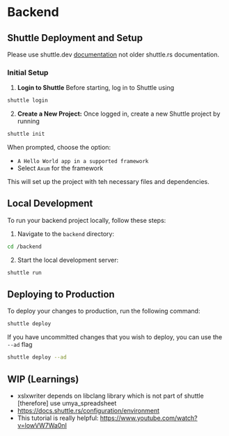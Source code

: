 # Backend

## Shuttle Deployment and Setup
Please use shuttle.dev [documentation](https://docs.shuttle.dev/getting-started/installation) not older shuttle.rs documentation.

### Initial Setup
1. **Login to Shuttle**
Before starting, log in to Shuttle using
```bash
shuttle login
```

2. **Create a New Project:**
Once logged in, create a new Shuttle project by running
```bash
shuttle init
```
When prompted, choose the option:
*  `A Hello World app in a supported framework`
* Select `Axum` for the framework

This will set up the project with teh necessary files and dependencies.

## Local Development
To run your backend project locally, follow these steps:
1. Navigate to the `backend` directory:
```bash
cd /backend
```
2. Start the local development server:
```bash
shuttle run
```

## Deploying to Production
To deploy your changes to production, run the following command:
```bash
shuttle deploy
```
If you have uncommitted changes that you wish to deploy, you can use the `--ad` flag
```bash
shuttle deploy --ad
```

## WIP (Learnings)

* xslxwriter depends on libclang library which is not part of shuttle [therefore] use umya_spreadsheet
* https://docs.shuttle.rs/configuration/environment
* This tutorial is really helpful: https://www.youtube.com/watch?v=lowVW7Wa0nI